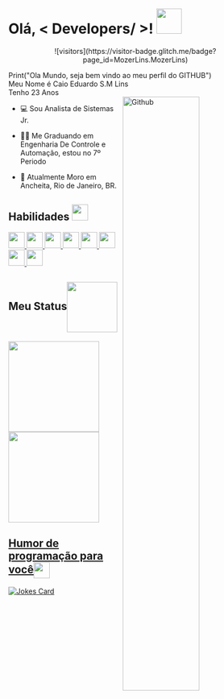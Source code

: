 <h1> Olá, < Developers/ >! <img src = "https://raw.githubusercontent.com/MartinHeinz/MartinHeinz/master/wave.gif" width = 50px> </h1>

<p align='center'>
  ![visitors](https://visitor-badge.glitch.me/badge?page_id=MozerLins.MozerLins)
</p>

<div size='20px'>
  Print("Ola Mundo, seja bem vindo ao meu perfil do GITHUB")<br>
  Meu Nome é Caio Eduardo S.M Lins<br>
  Tenho 23 Anos
</div>

<img width="55%" align="right" alt="Github" src="https://raw.githubusercontent.com/onimur/.github/master/.resources/git-header.svg" />

- 💻 Sou Analista de Sistemas Jr.
 
- 👨‍🎓 Me Graduando em Engenharia De Controle e Automação, estou no 7º Periodo  
 
- 📍 Atualmente Moro em Ancheita, Rio de Janeiro, BR.

<h2> Habilidades <img src = "https://media2.giphy.com/media/QssGEmpkyEOhBCb7e1/giphy.gif?cid=ecf05e47a0n3gi1bfqntqmob8g9aid1oyj2wr3ds3mg700bl&rid=giphy.gif" width = 32px> </h2>

<a href= "https://github.com/MozerLins?tab=repositories&q=&type=&language=html&sort=" > <img width ='32px' src ='https://raw.githubusercontent.com/rahulbanerjee26/githubAboutMeGenerator/main/icons/html.svg'> </a>
<a href= "https://github.com/MozerLins?tab=repositories&q=&type=&language=css&sort=" > <img width ='32px' src ='https://raw.githubusercontent.com/rahulbanerjee26/githubAboutMeGenerator/main/icons/css.svg'> </a>
<a href= "https://github.com/MozerLins?tab=repositories&q=&type=&language=javascript&sort=" > <img width ='32px' src ='https://raw.githubusercontent.com/rahulbanerjee26/githubAboutMeGenerator/main/icons/javascript.svg'> </a>
<a href= "https://github.com/MozerLins?tab=repositories&q=&type=&language=mysql&sort=" > <img width ='32px' src ='https://raw.githubusercontent.com/rahulbanerjee26/githubAboutMeGenerator/main/icons/php.svg'> </a>
<a href= "https://github.com/MozerLins?tab=repositories&q=&type=&language=mysql&sort=" > <img width ='32px' src ='https://raw.githubusercontent.com/rahulbanerjee26/githubAboutMeGenerator/main/icons/python.svg'> </a>
<a href= "https://github.com/MozerLins?tab=repositories&q=&type=&language=git&sort= "> <img width ='32px' src ='https://raw.githubusercontent.com/rahulbanerjee26/githubAboutMeGenerator/main/icons/git.svg'> </a>
<a href= "https://github.com/MozerLins?tab=repositories&q=&type=&language=github&sort= "> <img width ='32px' src ='https://raw.githubusercontent.com/rahulbanerjee26/githubAboutMeGenerator/main/icons/github.svg'> </a>
<a href=" https://github.com/MozerLins?tab=repositories&q=&type=&language=github&sort= "> <img width ='32px' src ='https://raw.githubusercontent.com/rahulbanerjee26/githubAboutMeGenerator/main/icons/arduino.svg'> </a>

<h2>Meu Status<img align ='center' src='https://media2.giphy.com/media/1sgetPM00wWqJpVUTl/giphy.gif?cid=ecf05e47p3cd513axbek3f56ti3jzizq8hincw20jauyyfyw&rid=giphy.gif' width = '100px'></h2>
<a href="https://github.com/MozerLins">
<img height="180em" src="https://github-readme-stats.vercel.app/api/top-langs/?username=MozerLins&layout=compact&langs_count=7&theme=dracula"/>
</div>
<img height="180em" src="https://github-readme-stats.vercel.app/api?username=MozerLins&show_icons=true&theme=dracula&include_all_commits=true&count_private=true"/>

<h2> Humor de programação para você<img align ='center' src='https://media2.giphy.com/media/UQDSBzfyiBKvgFcSTw/giphy.gif?cid=ecf05e47p3cd513axbek3f56ti3jzizq8hincw20jauyyfyw&rid=giphy.gif' width = '32px'></h2>

![Jokes Card](https://readme-jokes.vercel.app/api?theme=default)


</div>
  
  ##